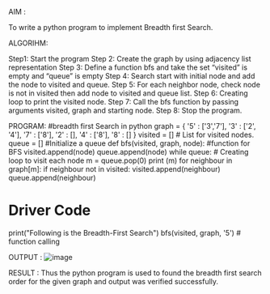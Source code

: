 
AIM : 

To write a python program to implement Breadth first Search. 

ALGORIHM: 

Step1: Start the program 
Step 2: Create the graph by using adjacency list representation 
Step 3: Define a function bfs and take the set “visited” is empty and “queue” is empty 
 Step 4: Search start with initial node and add the node to visited and queue.
 Step 5: For each neighbor node, check node is not in visited then add node to visited and queue list.
 Step 6: Creating loop to print the visited node.
 Step 7: Call the bfs function by passing arguments visited, graph and starting node.
Step 8:  Stop the program.

PROGRAM:
#breadth first Search in python 
graph = {
 '5' : ['3','7'],
 '3' : ['2', '4'],
 '7' : ['8'],
 '2' : [],
 '4' : ['8'],
 '8' : []
 }
 visited = [] # List for visited nodes.
 queue = []     #Initialize a queue
 def bfs(visited, graph, node): #function for BFS
 	 visited.append(node)
  	queue.append(node)
  		while queue:          # Creating loop to visit each node
    			m = queue.pop(0) 
    			print (m) 
    			for neighbour in graph[m]:
      				if neighbour not in visited:
        					visited.append(neighbour)
       					 queue.append(neighbour)

# Driver Code
print("Following is the Breadth-First Search")
bfs(visited, graph, '5')    # function calling

OUTPUT :
![image](https://github.com/user-attachments/assets/fbd30a91-596d-4afe-b4e1-16c8d1aacb7e)

RESULT :
Thus the python program is used to found the breadth first search order  for  the  given graph and output was verified successfully.
